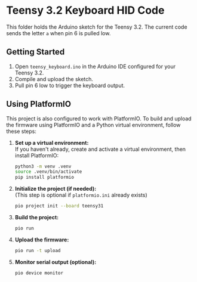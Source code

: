 # Teensy 3.2 Keyboard HID Code

This folder holds the Arduino sketch for the Teensy 3.2. The current code sends the letter `a` when pin 6 is pulled low.

## Getting Started

1. Open `teensy_keyboard.ino` in the Arduino IDE configured for your Teensy 3.2.
2. Compile and upload the sketch.
3. Pull pin 6 low to trigger the keyboard output.

## Using PlatformIO

This project is also configured to work with PlatformIO. To build and upload the firmware using PlatformIO and a Python virtual environment, follow these steps:

1. **Set up a virtual environment:**  
   If you haven't already, create and activate a virtual environment, then install PlatformIO:

   ```bash
   python3 -m venv .venv
   source .venv/bin/activate
   pip install platformio
   ```

2. **Initialize the project (if needed):**  
   (This step is optional if `platformio.ini` already exists)

   ```bash
   pio project init --board teensy31
   ```

3. **Build the project:**

   ```bash
   pio run
   ```

4. **Upload the firmware:**

   ```bash
   pio run -t upload
   ```

5. **Monitor serial output (optional):**

   ```bash
   pio device monitor
   ``` 
